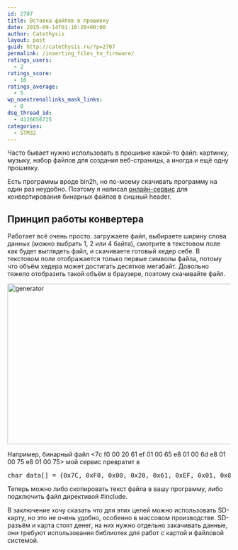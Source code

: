 ```yaml
---
id: 2707
title: Вставка файлов в прошивку
date: 2015-09-14T01:16:20+00:00
author: Catethysis
layout: post
guid: http://catethysis.ru/?p=2707
permalink: /inserting_files_to_firmware/
ratings_users:
  - 2
ratings_score:
  - 10
ratings_average:
  - 5
wp_noextrenallinks_mask_links:
  - 0
dsq_thread_id:
  - 4126656725
categories:
  - STM32
---
```

Часто бывает нужно использовать в прошивке какой-то файл: картинку, музыку, набор файлов для создания веб-страницы, а иногда и ещё одну прошивку.

Есть программы вроде bin2h, но по-моему скачивать программу на один раз неудобно. Поэтому я написал [онлайн-сервис](http://catethysis.ru/calculators/ "Калькуляторы") для конвертирования бинарных файлов в сишный header.

## Принцип работы конвертера

Работает всё очень просто. загружаете файл, выбираете ширину слова данных (можно выбрать 1, 2 или 4 байта), смотрите в текстовом поле как будет выглядеть файл, и скачиваете готовый хедер себе. В текстовом поле отображается только первые символы файла, потому что объём хедера может достигать десятков мегабайт. Довольно тяжело отобразить такой объём в браузере, поэтому скачивайте файл.

[<img class="alignnone size-full wp-image-2716" src="http://catethysis.ru/wp-content/uploads/2015/09/generator.png" alt="generator" width="845" height="362" />](http://catethysis.ru/wp-content/uploads/2015/09/generator.png)

Например, бинарный файл <7c f0 00 20 61 ef 01 00 65 e8 01 00 6d e8 01 00 75 e8 01 00 75> мой сервис превратит в

<pre>char data[] = {0x7C, 0xF0, 0x00, 0x20, 0x61, 0xEF, 0x01, 0x00, 0x65, 0xE8, 0x01, 0x00, 0x6D, 0xE8, 0x01, 0x00, 0x75, 0xE8, 0x01, 0x00, 0x75}</pre>

Теперь можно либо скопировать текст файла в вашу программу, либо подключить файл директивой #include.

В заключение хочу сказать что для этих целей можно использовать SD-карту, но это не очень удобно, особенно в массовом производстве. SD-разъём и карта стоят денег, на них нужно отдельно закачивать данные, они требуют использования библиотек для работ с картой и файловой системой.